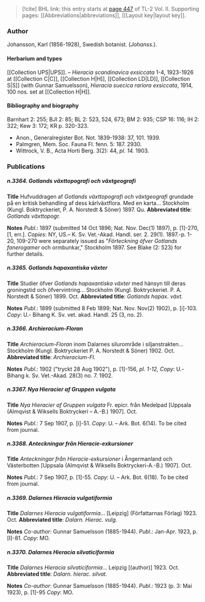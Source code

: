 > [!cite] BHL link: this entry starts at [page 447](https://www.biodiversitylibrary.org/item/103253#page/473/mode/1up) of TL-2 Vol. II.
> Supporting pages: [[Abbreviations|abbreviations]], [[Layout key|layout key]].

### Author

Johansson, Karl (1856-1928), Swedish botanist. (*Johanss.*).

#### Herbarium and types

[[Collection UPS|UPS]]. – *Hieracia scandinavica exsiccata* 1-4, 1923-1926 at [[Collection C|C]], [[Collection H|H]], [[Collection LD|LD]], [[Collection S|S]] (with Gunnar Samuelsson), *Hieracia suecica rariora exsiccata*, 1914, 100 nos. set at [[Collection H|H]].

#### Bibliography and biography

Barnhart 2: 255; BJI 2: 85; BL 2: 523, 524, 673; BM 2: 935; CSP 16: 116; IH 2: 322; Kew 3: 172; KR p. 320-323.
- Anon., Generalregister Bot. Not. 1839-1938: 37, 101. 1939.
- Palmgren, Mem. Soc. Fauna Fl. fenn. 5: 187. 2930.
- Wittrock, V. B., Acta Horti Berg. 3(2): 44, *pl. 14.* 1903.

### Publications

##### n.3364. Gotlands växttopografi och växtgeografi

**Title**
Hufvuddragen af *Gotlands växttopografi och växtgeografi* grundade på en kritisk behandling af dess kärlväxtflora. Med en karta... Stockholm (Kungl. Boktryckeriet, P. A. Norstedt & Söner) 1897. Qu.
**Abbreviated title**: *Gotlands växttopogr.*

**Notes**
*Publ*.: 1897 (submitted 14 Oct 1896; Nat. Nov. Dec(1) 1897), p. \[1\]-270, \[1, err.\]. *Copies*: NY, US.– K. Sv. Vet.-Akad. Handl. ser. 2. 29(1). 1897.-p. 1-20, 109-270 were separately issued as "*Förteckning öfver Gotlands fanerogamer* och ormbunkar," Stockholm 1897. See Blake (2: 523) for further details.

##### n.3365. Gotlands hapaxantiska växter

**Title**
Studier öfver *Gotlands hapaxantiska växter* med hänsyn till deras groningstid och öfvervintring... Stockholm (Kungl. Boktryckeriet. P. A. Norstedt & Söner) 1899. Oct.
**Abbreviated title**: *Gotlands hapax. växt.*

**Notes**
*Publ*.: 1899 (submitted 8 Feb 1899; Nat. Nov. Nov(2) 1902), p. \[i\]-103. *Copy*: U.- Bihang K. Sv. vet. akad. Handl. 25 (3, no. 2).

##### n.3366. Archieracium-Floran

**Title**
*Archieracium-Floran* inom Dalarnes silurområde i siljanstrakten... Stockholm (Kungl. Boktryckeriet P. A. Norstedt & Söner) 1902. Oct.
**Abbreviated title**: *Archieracium-Fl.*

**Notes**
*Publ*.: 1902 ("tryckt 28 Aug 1902"), p. \[1\]-156, *pl. 1-12, Copy*: U.-Bihang k. Sv. Vet.-Akad. 28(3) no. 7. 1902.

##### n.3367. Nya Hieracier af Gruppen vulgata

**Title**
*Nya Hieracier af Gruppen vulgata* Fr. epicr. från Medelpad \[Uppsala (Almqvist & Wiksells Boktryckeri – A.-B.) 1907\]. Oct.

**Notes**
*Publ*.: 7 Sep 1907, p. \[i\]-51. *Copy*: U. – Ark. Bot. 6(14). To be cited from journal.

##### n.3368. Anteckningar från Hieracie-exkursioner

**Title**
*Anteckningar från Hieracie-exkursioner* i Ångermanland och Västerbotten \[Uppsala (Almqvist & Wiksells Boktryckeri-A.-B.) 1907\]. Oct.

**Notes**
*Publ*.: 7 Sep 1907, p. \[1\]-55. *Copy*: U. – Ark. Bot. 6(18). To be cited from journal.

##### n.3369. Dalarnes Hieracia vulgatiformia

**Title**
*Dalarnes Hieracia vulgatiformia*... \[Leipzig\] (Författarnas Förlag) 1923. Oct.
**Abbreviated title**: *Dalarn. Hierac. vulg.*

**Notes**
*Co-author*: Gunnar Samuelsson (1885-1944).
*Publ*.: Jan-Apr. 1923, p. \[I\]-81. *Copy*: MO.

##### n.3370. Dalarnes Hieracia silvaticiformia

**Title**
*Dalarnes Hieracia silvaticiformia*... Leipzig \[(author)\] 1923. Oct.
**Abbreviated title**: *Dalarn. hierac. silvat.*

**Notes**
*Co-author*: Gunnar Samuelsson (1885-1944).
*Publ*.: 1923 (p. 3: Mai 1923), p. \[1\]-95 *Copy*: MO.

